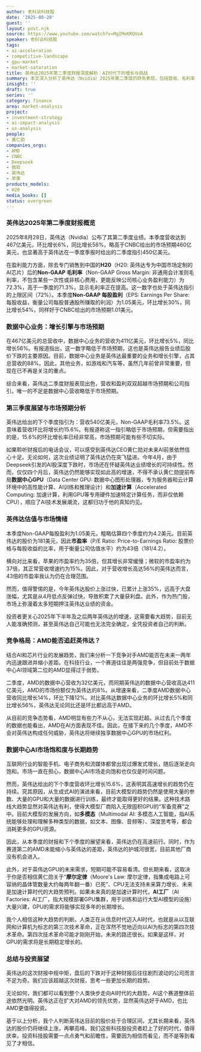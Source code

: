 ```yaml
---
author: 老科谈科技股
date: '2025-08-28'
guest: ''
layout: post.njk
source: https://www.youtube.com/watch?v=MgIMeKRQVoA
speaker: 老科谈科技股
tags:
- ai-acceleration
- competitive-landscape
- gpu-market
- market-saturation
title: 英伟达2025年第二季度财报深度解析：AI时代下的增长与挑战
summary: 本文深入分析了英伟达（Nvidia）2025年第二季度的财务表现，包括营收、毛利率和每股盈利，并与市场预期及公司指引进行对比。文章探讨了英伟达数据中心业务的增长态势、与竞争对手AMD的差距，以及对AI市场饱和度的长期思考。同时，对英伟达的估值和未来投资前景给出了独到见解，强调了加速计算在AI时代的重要性。
insight: ''
draft: true
series: ''
category: finance
area: market-analysis
project:
- investment-strategy
- ai-impact-analysis
- us-analysis
people:
- 黄仁勋
companies_orgs:
- AMD
- CNBC
- Deepseek
- 微软
- 英伟达
- 苹果
products_models:
- H20
media_books: []
status: evergreen
---
```

### 英伟达2025年第二季度财报概览

2025年8月28日，英伟达（Nvidia）公布了其第二季度业绩。本季度营收达到467亿美元，环比增长6%，同比增长56%，略高于CNBC给出的市场预期460亿美元，也显著高于英伟达在一季度季报时给出的二季度指引450亿美元。

在盈利能力方面，除去专门销售到中国的**H20**（H20: 英伟达专为中国市场定制的AI芯片）后的**Non-GAAP 毛利率**（Non-GAAP Gross Margin: 非通用会计准则毛利率，不包含某些一次性或非核心费用，更能反映公司核心业务盈利能力）为72.3%，高于一季度的71.3%，显示毛利率正在提高。这一数字也处于英伟达指引的上限区间（72%）。本季度**Non-GAAP 每股盈利**（EPS: Earnings Per Share: 每股收益，衡量公司每股普通股所赚取的利润）为1.05美元，环比增长30%，同比增长54%，同样好于CNBC给出的市场预期1.01美元。

### 数据中心业务：增长引擎与市场预期

在467亿美元的总营收中，数据中心业务的营收为411亿美元，环比增长5%，同比增长56%。有报道指出，这一数字略低于市场预期，这也是英伟达报告业绩后股价下跌的主要原因。目前，数据中心业务是英伟达最重要的业务和增长引擎，占其总营收的88%。因此，其他业务，如游戏和汽车等，虽然几年前曾非常重要，但现在已不再是关注的重点。

综合来看，英伟达二季度财报表现出色，营收和盈利双双超越市场预期和公司指引。唯一的不足是数据中心营收略低于市场预期。

### 第三季度展望与市场预期分析

英伟达给出的下个季度指引为：营收540亿美元，Non-GAAP毛利率73.5%。这意味着营收环比将增长约15.6%。有报道称这一指引略低于市场预期，但需要指出的是，15.6%的环比增长率已经非常高，市场预期可能有些不切实际。

如果聆听财报后的电话会议，可以感受到英伟达CEO黄仁勋对未来AI前景依然信心十足。无论如何，这次业绩证明了英伟达仍在突飞猛进。今年4月，由于Deepseek引发的AI股深度下跌时，市场还在怀疑英伟达业绩增长的可持续性。然而，仅仅四个月后，英伟达仍然能够实现如此高的增速，不得不承认黄仁勋提前布局**数据中心GPU**（Data Center GPU: 数据中心图形处理器，专为服务器和云计算环境中的高性能计算、AI训练和推理设计）和**加速计算**（Accelerated Computing: 加速计算，利用GPU等专用硬件加速特定计算任务，而非仅依赖CPU），顺应了AI技术发展潮流，这都归功于他的真知灼见。

### 英伟达估值与市场情绪

本季度Non-GAAP每股盈利为1.05美元，粗略估算四个季度约为4.2美元。目前英伟达的股价为181美元，因此**市盈率**（P/E Ratio: Price-to-Earnings Ratio: 股票价格与每股收益的比率，用于衡量公司估值水平）约为43倍（181/4.2）。

横向对比来看，苹果的市盈率约为35倍，但其增长非常缓慢；微软的市盈率约为37倍，其正常营收增速约为15%。因此，对于营收增长高达56%的英伟达而言，43倍的市盈率我认为仍在合理范围。

然而，值得警惕的是，今年英伟达股价上涨过快，已累计上涨35%，远高于大盘涨幅，尤其是从4月低点反弹过快，导致积累了大量获利盘。此外，作为热门股，市场上弥漫着太多短期押注英伟达业绩的资金。

投资者更关心2025年下半年及之后两年英伟达的增速，这需要看大趋势，目前无人能准确预测，甚至英伟达自己可能也无法完全确定，全凭投资者自己的判断。

### 竞争格局：AMD能否追赶英伟达？

结合AI和芯片行业的发展趋势，我们来分析一下竞争对手AMD能否在未来一两年内迅速跟进并缩小差距。在科技行业，一个赛道往往是两强竞争，但目前处于数据中心AI领域第二位的AMD显得过于弱势。

二季度，AMD的数据中心营收为32亿美元，而同期英伟达的数据中心营收高达411亿美元，AMD的市场份额仅为英伟达的8%。从增速来看，二季度AMD数据中心营收同比增长14%，环比下降12%。对比英伟达数据中心业务的环比增长5%和同比增长56%，英伟达无论同比还是环比都远高于AMD。

从目前的竞争态势看，AMD明显有些力不从心，无法实现赶超。从过去几个季度的数据也能看出，AMD在AI方面表现不佳。因此，在接下来的几个季度，AMD不会对英伟达构成任何威胁，英伟达将继续独享数据中心GPU的市场红利。

### 数据中心AI市场饱和度与长期趋势

互联网行业的智能手机、电子商务和流媒体都曾出现过爆发式增长，随后逐渐走向饱和。市场一直在担心，数据中心AI市场走向饱和也仅仅是时间问题。

然而，英伟达给出的下个季度营收环比增长15.6%，这表明其高速增长的趋势仍在持续。究其原因，从生成式AI的演进来看，目前大模型的趋势仍然是使用大量的参数、大量的GPU和大量的数据进行训练，最终才能取得更好的结果。这种技术路线大趋势显然对英伟达有利，使得大模型厂商陷入无限囤积GPU的“军备竞赛”之中。目前大模型的发展方向，如**多模态**（Multimodal AI: 多模态人工智能，指AI系统能够处理和理解多种类型的数据，如文本、图像、音频等）、深度思考等，都会消耗更多的GPU资源。

因此，从本季度的财报和下个季度的展望来看，英伟达仍在高速前行。同时，作为赛道第二的AMD未能缩小与英伟达的差距，英伟达的护城河很宽，目前其他厂商没有机会进入。

此外，对于英伟达GPU的未来需求，短期可能不容易看清。但长期来看，这取决于你是否相信黄仁勋关于“**摩尔定律**（Moore's Law: 摩尔定律，指集成电路上可容纳的晶体管数量大约每两年翻一番）已死”、CPU无法支持未来算力增长、未来是加速计算时代的大趋势预判。如果未来真的是加速计算时代，**AI工厂**（AI Factories: AI工厂，指大规模部署GPU集群，用于训练和运行大型AI模型的设施）大量兴建，GPU的需求将能够实现多年的长期增长。

我个人相信这种大趋势的判断。人类正在从信息时代迈入AI时代，也就是从以互联网和计算机为标志的第三次技术革命，正在浑然不觉地迈向以AI为标志的第四次技术革命。第四次技术革命可能才刚刚开始，未来的路还很长。如果是这样，对GPU的需求将是长期稳定增长的。

### 总结与投资展望

英伟达的这次财报中规中矩，盘后的下跌对于这种财报后往往剧烈波动的公司而言不足为奇。我们应该超越这次财报，思考一些更加长期的趋势。

无论如何，我们都可以看到整个人类快步走向AI时代的大趋势，AI这个赛道整体前途依然光明。英伟达正在扩大对AMD的领先优势，显然英伟达好于AMD，也比AMD更值得投资。

基于以上分析，我个人判断英伟达目前的股价处于合理区间，尤其长期来看，英伟达的股价仍将继续上涨，再攀高峰。我们这些科技股投资者赶上了好的时代，值得庆幸。投资科技股需要一点点勇气和前瞻性，需要因为相信而看见，而不是等到看见了才相信。